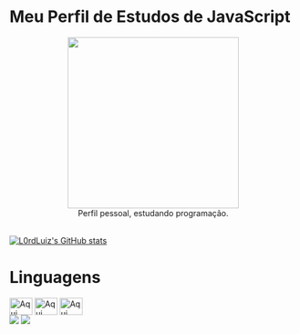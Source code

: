 <h1>
  Meu Perfil de Estudos de <strong>JavaScript</strong>
</h1>

<div align="center">
  <img src="https://media2.giphy.com/media/tAsb13a9tibQs/giphy.gif?cid=ecf05e47ymyon4sh5ra22xcvm5zspvuvq2pv81rk5u6gigwh&rid=giphy.gif&ct=g" width="300px" />
</div>

<div align="center" style="display: inline_block">
  Perfil pessoal, estudando programação.
</div>
<br />

[![L0rdLuiz's GitHub stats](https://github-readme-stats.vercel.app/api?username=L0rdLuiz)](https://github.com/anuraghazra/github-readme-stats)

  <h1> Linguagens </h1>
  <img align="center" alt="Aqui tem um código de JS" height="30" width="40"
       src="https://cdn.jsdelivr.net/gh/devicons/devicon/icons/javascript/javascript-original.svg" />
   <img align="center" alt="Aqui tem um código de CSS" height="30" width="40"
       src="https://cdn.jsdelivr.net/gh/devicons/devicon/icons/css3/css3-original.svg" />
   <img align="center" alt="Aqui tem um código de HTML" height="30" width="40"
       src="https://cdn.jsdelivr.net/gh/devicons/devicon/icons/html5/html5-original.svg" />
</div>

<div>
  <a href="https://instagram.com/luizo.xx" target="_blank"><img src="https://img.shields.io/badge/-Instagram-%23E4405F?style=for-the-badge&logo=instagram&logoColor=white" target="_blank"></a>
  <a href = "mailto:l.antonio4100@gmail.com"><img src="https://img.shields.io/badge/-Gmail-%23333?style=for-the-badge&logo=gmail&logoColor=white" target="_blank"></a>
</div>



